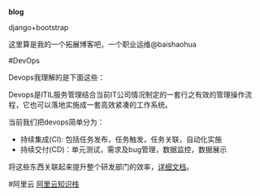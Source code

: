 __blog__

django+bootstrap

这里算是我的一个拓展博客吧，一个职业运维@baishaohua

#DevOps

Devops我理解的是下面这些：

Devops是ITIL服务管理结合当前IT公司情况制定的一套行之有效的管理操作流程，它也可以落地实施成一套高效紧凑的工作系统。

当前我们把devops简单分为：
- 持续集成(CI): 包括任务发布，任务触发，任务关联，自动化实施
- 持续交付(CD)：单元测试，需求及bug管理，数据监控，数据展示

将这些东西关联起来提升整个研发部门的效率，[详细文档](docs/README.md)。

#阿里云
[阿里云知识栈](aliyun/README.md)